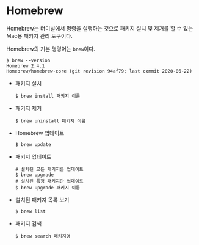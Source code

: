 # Homebrew
Homebrew는 터미널에서 명령을 실행하는 것으로 패키지 설치 및 제거를 할 수 있는 Mac용 패키지 관리 도구이다. 

Homebrew의 기본 명령어는 `brew`이다. 
```shell
$ brew --version
Homebrew 2.4.1
Homebrew/homebrew-core (git revision 94af79; last commit 2020-06-22)
```

- 패키지 설치
    ```shell
    $ brew install 패키지 이름
    ```

- 패키지 제거
    ```shell
    $ brew uninstall 패키지 이름
    ```

- Homebrew 업데이트
    ```shell
    $ brew update
    ```

- 패키지 업데이트
    ```shell
    # 설치된 모든 패키지를 업데이트
    $ brew upgrade
    # 설치된 특정 패키지만 업데이트
    $ brew upgrade 패키지 이름
    ```

- 설치된 패키지 목록 보기
    ```shell
    $ brew list
    ```

- 패키지 검색
    ```shell
    $ brew search 패키지명
    ```